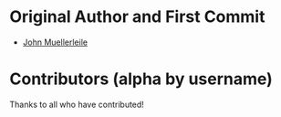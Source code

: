 # Original Author and First Commit
* [John Muellerleile](https://github.com/jrecursive/)

# Contributors (alpha by username)

Thanks to all who have contributed!
